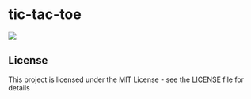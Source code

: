 # tic-tac-toe
<p align="center">

[<img src="https://img.shields.io/github/license/pradyumnamahajan52/tic-tac-toe?color=GREEN">](LICENSE)
</p>

## License

This project is licensed under the MIT License - see the [LICENSE](LICENSE) file for details
